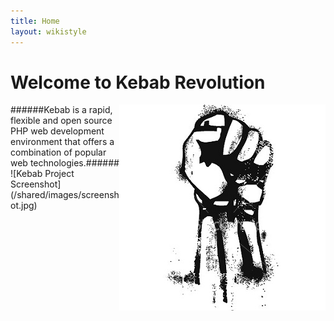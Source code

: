 ```yaml
---
title: Home
layout: wikistyle
---
```


Welcome to Kebab Revolution
=============================

<img src="/shared/images/revolution.jpg" align="right" />
######Kebab is a rapid, flexible and open source PHP web development environment that offers a combination of popular web technologies.######
![Kebab Project Screenshot](/shared/images/screenshot.jpg)


